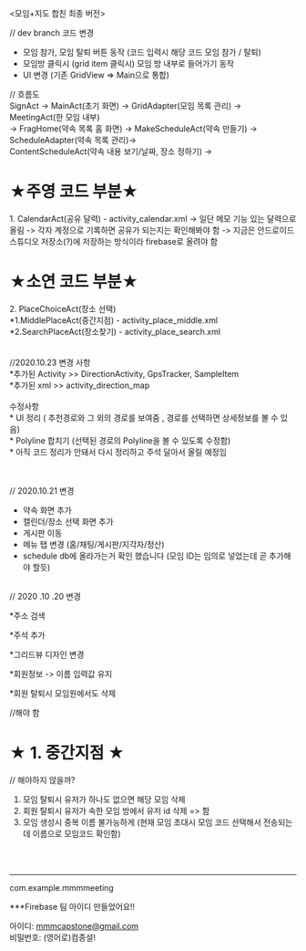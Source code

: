 <모임+지도 합친 최종 버전>

// dev branch 코드 변경
* 모임 참가, 모임 탈퇴 버튼 동작 (코드 입력시 해당 코드 모임 참가 / 탈퇴)
* 모임방 클릭시 (grid item 클릭시) 모임 방 내부로 들어가기 동작
* UI 변경 (기존 GridView => Main으로 통합)

// 흐름도 <br>
SignAct -> MainAct(초기 화면) -> GridAdapter(모임 목록 관리) -> MeetingAct(한 모임 내부) <br>
-> FragHome(약속 목록 홈 화면) -> MakeScheduleAct(약속 만들기) -> ScheduleAdapter(약속 목록 관리)-> <br>
ContentScheduleAct(약속 내용 보기/날짜, 장소 정하기) -> <br>
<h1>★주영 코드 부분★</h1>
1. CalendarAct(공유 달력) - activity_calendar.xml 
-> 일단 메모 기능 있는 달력으로 올림
-> 각자 계정으로 기록하면 공유가 되는지는 확인해봐야 함
-> 지금은 안드로이드 스튜디오 저장소(?)에 저장하는 방식이라 firebase로 올려야 함
<h1>★소연 코드 부분★</h1>
2. PlaceChoiceAct(장소 선택)<br>
*1.MiddlePlaceAct(중간지점) - activity_place_middle.xml<br>
*2.SearchPlaceAct(장소찾기) - activity_place_search.xml <br>
<br><br>
//2020.10.23 변경 사항
<br>
*추가된 Activity >> DirectionActivity, GpsTracker, SampleItem<br>
*추가된 xml >> activity_direction_map<br>
<br>
수정사항<br>
* UI 정리 ( 추천경로와 그 외의 경로를 보여줌 , 경로를 선택하면 상세정보를 볼 수 있음)<br>
* Polyline 합치기 (선택된 경로의 Polyline을 볼 수 있도록 수정함)<br>
* 아직 코드 정리가 안돼서 다시 정리하고 주석 달아서 올릴 예정임




<br><br>
// 2020.10.21 변경
* 약속 화면 추가
* 캘린더/장소 선택 화면 추가
* 게시판 이동
* 메뉴 탭 변경 (홈/채팅/게시판/지각자/정산)
* schedule db에 올라가는거 확인 했습니다 (모임 ID는 임의로 넣었는데 곧 추가해야 할듯)
<br>
// 2020 .10 .20 변경

*주소 검색

*주석 추가

*그리드뷰 디자인 변경

*회원정보 -> 이름 입력값 유지

*회원 탈퇴시 모임원에서도 삭제


//해야 함
<h1>★ 1. 중간지점 ★</h1>


// 해야하지 않을까?
1. 모임 탈퇴시 유저가 하나도 없으면 해당 모임 삭제
2. 회원 탈퇴시 유저가 속한 모임 방에서 유저 id 삭제 => 함
3. 모임 생성시 중복 이름 불가능하게 (현재 모임 초대시 모임 코드 선택해서 전송되는데 이름으로 모임코드 확인함)



<br><br>
***************************************************************************
com.example.mmmmeeting

***Firebase 팀 아이디 만들었어요!!

아이디: mmmcapstone@gmail.com <br>
비밀번호: (영어로)컴종설!


